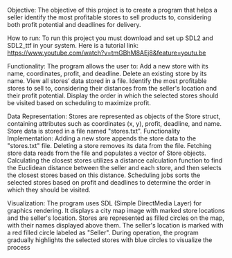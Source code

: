 Objective:
The objective of this project is to create a program that helps a seller identify the most
profitable stores to sell products to, considering both profit potential and deadlines for
delivery.

How to run:
To run this project you must download and set up SDL2 and SDL2_ttf in your system. Here is a tutorial link: https://www.youtube.com/watch?v=tmGBhM8AEj8&feature=youtu.be



Functionality:
The program allows the user to:
Add a new store with its name, coordinates, profit, and deadline.
Delete an existing store by its name.
View all stores’ data stored in a file.
Identify the most profitable stores to sell to, considering their distances from the
seller's location and their profit potential.
Display the order in which the selected stores should be visited based on scheduling
to maximize profit.

Data Representation:
Stores are represented as objects of the Store struct, containing attributes such as
coordinates (x, y), profit, deadline, and name.
Store data is stored in a file named "stores.txt".
Functionality Implementation:
Adding a new store appends the store data to the "stores.txt" file.
Deleting a store removes its data from the file.
Fetching store data reads from the file and populates a vector of Store objects.
Calculating the closest stores utilizes a distance calculation function to find the
Euclidean distance between the seller and each store, and then selects the closest
stores based on this distance.
Scheduling jobs sorts the selected stores based on profit and deadlines to determine
the order in which they should be visited.

Visualization:
The program uses SDL (Simple DirectMedia Layer) for graphics rendering.
It displays a city map image with marked store locations and the seller's location.
Stores are represented as filled circles on the map, with their names displayed above
them.
The seller's location is marked with a red filled circle labeled as "Seller".
During operation, the program gradually highlights the selected stores with blue
circles to visualize the process
